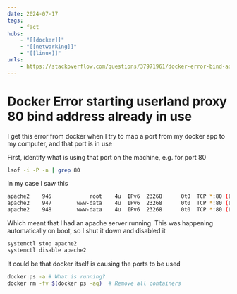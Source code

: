 ```yaml
---
date: 2024-07-17
tags:
    - fact
hubs:
    - "[[docker]]"
    - "[[networking]]"
    - "[[linux]]"
urls:
    - https://stackoverflow.com/questions/37971961/docker-error-bind-address-already-in-use
---
```


# Docker Error starting userland proxy 80 bind address already in use

I get this error from docker when I try to map a port from my docker app to my computer, and that port is in use

First, identify what is using that port on the machine, e.g. for port 80

```bash
lsof -i -P -n | grep 80
```

In my case I saw this

```bash
apache2    945            root    4u  IPv6  23268      0t0  TCP *:80 (LISTEN)
apache2    947        www-data    4u  IPv6  23268      0t0  TCP *:80 (LISTEN)
apache2    948        www-data    4u  IPv6  23268      0t0  TCP *:80 (LISTEN)

```

Which meant that I had an apache server running. This was happening automatically on boot, so I shut it down and disabled it

```bash
systemctl stop apache2
systemctl disable apache2
```

It could be that docker itself is causing the ports to be used

```bash
docker ps -a # What is running?
docker rm -fv $(docker ps -aq)  # Remove all containers
```
